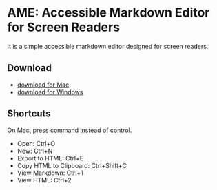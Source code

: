 # AME: Accessible Markdown Editor for Screen Readers
It is a simple accessible markdown editor designed for screen readers.

## Download
* [download for Mac](https://github.com/chigkim/AME/releases/download/v0.1.0/AME-v0.1.0-Mac.zip)
* [download for Windows](https://github.com/chigkim/AME/releases/download/v0.1.0/AME-v0.1.0-Win.zip)

## Shortcuts
On Mac, press command instead of control.

* Open: Ctrl+O
* New: Ctrl+N
* Export to HTML: Ctrl+E
* Copy HTML to Clipboard: Ctrl+Shift+C
* View Markdown: Ctrl+1
* View HTML: Ctrl+2
